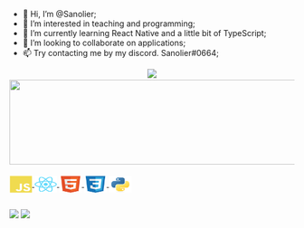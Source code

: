 - 👋 Hi, I’m @Sanolier;
- 👀 I’m interested in teaching and programming;
- 🌱 I’m currently learning React Native and a little bit of TypeScript;
- 💞️ I’m looking to collaborate on applications;
- 📫 Try contacting me by my discord. Sanolier#0664;

<div align="center">
  <a href="https://github.com/Sanolier">
  <img height="150em" src="https://github-readme-stats.vercel.app/api?username=Sanolier&show_icons=true&theme=tokyonight&include_all_commits=true&count_private=true"/>
  <br/>
  <img height="150em" width="600em"src="https://github-readme-stats.vercel.app/api/top-langs/?username=Sanolier&layout=compact&langs_count=7&theme=tokyonight"/>
</div>
<div style="display: inline_block"><br>
  <img align="center" alt="Sano-Js" height="30" width="40" src="https://raw.githubusercontent.com/devicons/devicon/master/icons/javascript/javascript-plain.svg">
  <img align="center" alt="Sano-React" height="30" width="40" src="https://raw.githubusercontent.com/devicons/devicon/master/icons/react/react-original.svg">
  <img align="center" alt="Sano-HTML" height="30" width="40" src="https://raw.githubusercontent.com/devicons/devicon/master/icons/html5/html5-original.svg">
  <img align="center" alt="Sano-CSS" height="30" width="40" src="https://raw.githubusercontent.com/devicons/devicon/master/icons/css3/css3-original.svg">
  <img align="center" alt="Sano-Python" height="30" width="40" src="https://raw.githubusercontent.com/devicons/devicon/master/icons/python/python-original.svg">
</div>
  
  ##
 
<div> 
  <a href="https://instagram.com/fe.osa" target="_blank"><img src="https://img.shields.io/badge/-Instagram-%23E4405F?style=for-the-badge&logo=instagram&logoColor=white" target="_blank"></a>
 	<a href="https://www.twitch.tv/sanolier" target="_blank"><img src="https://img.shields.io/badge/Twitch-9146FF?style=for-the-badge&logo=twitch&logoColor=white" target="_blank"></a>
 
 
</div>

<!---
Sanolier/Sanolier is a ✨ special ✨ repository because its `README.md` (this file) appears on your GitHub profile.
You can click the Preview link to take a look at your changes.
--->

